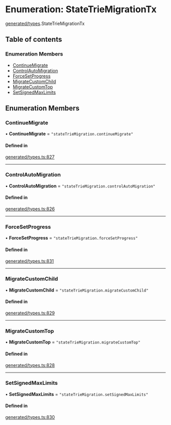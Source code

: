 # Enumeration: StateTrieMigrationTx

[generated/types](../wiki/generated.types).StateTrieMigrationTx

## Table of contents

### Enumeration Members

- [ContinueMigrate](../wiki/generated.types.StateTrieMigrationTx#continuemigrate)
- [ControlAutoMigration](../wiki/generated.types.StateTrieMigrationTx#controlautomigration)
- [ForceSetProgress](../wiki/generated.types.StateTrieMigrationTx#forcesetprogress)
- [MigrateCustomChild](../wiki/generated.types.StateTrieMigrationTx#migratecustomchild)
- [MigrateCustomTop](../wiki/generated.types.StateTrieMigrationTx#migratecustomtop)
- [SetSignedMaxLimits](../wiki/generated.types.StateTrieMigrationTx#setsignedmaxlimits)

## Enumeration Members

### ContinueMigrate

• **ContinueMigrate** = ``"stateTrieMigration.continueMigrate"``

#### Defined in

[generated/types.ts:827](https://github.com/PolymeshAssociation/polymesh-sdk/blob/8a9e72221/src/generated/types.ts#L827)

___

### ControlAutoMigration

• **ControlAutoMigration** = ``"stateTrieMigration.controlAutoMigration"``

#### Defined in

[generated/types.ts:826](https://github.com/PolymeshAssociation/polymesh-sdk/blob/8a9e72221/src/generated/types.ts#L826)

___

### ForceSetProgress

• **ForceSetProgress** = ``"stateTrieMigration.forceSetProgress"``

#### Defined in

[generated/types.ts:831](https://github.com/PolymeshAssociation/polymesh-sdk/blob/8a9e72221/src/generated/types.ts#L831)

___

### MigrateCustomChild

• **MigrateCustomChild** = ``"stateTrieMigration.migrateCustomChild"``

#### Defined in

[generated/types.ts:829](https://github.com/PolymeshAssociation/polymesh-sdk/blob/8a9e72221/src/generated/types.ts#L829)

___

### MigrateCustomTop

• **MigrateCustomTop** = ``"stateTrieMigration.migrateCustomTop"``

#### Defined in

[generated/types.ts:828](https://github.com/PolymeshAssociation/polymesh-sdk/blob/8a9e72221/src/generated/types.ts#L828)

___

### SetSignedMaxLimits

• **SetSignedMaxLimits** = ``"stateTrieMigration.setSignedMaxLimits"``

#### Defined in

[generated/types.ts:830](https://github.com/PolymeshAssociation/polymesh-sdk/blob/8a9e72221/src/generated/types.ts#L830)
